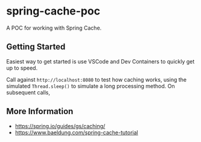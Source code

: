 # spring-cache-poc

A POC for working with Spring Cache.

## Getting Started

Easiest way to get started is use VSCode and Dev Containers to quickly get up to speed.

Call against `http://localhost:8080` to test how caching works, using the simulated `Thread.sleep()` to simulate a long processing method. On subsequent calls, 

## More Information

* https://spring.io/guides/gs/caching/
* https://www.baeldung.com/spring-cache-tutorial